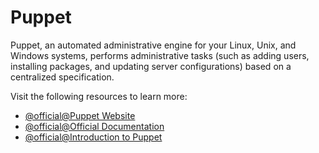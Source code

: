 # Puppet

Puppet, an automated administrative engine for your Linux, Unix, and Windows systems, performs administrative tasks (such as adding users, installing packages, and updating server configurations) based on a centralized specification.

Visit the following resources to learn more:

- [@official@Puppet Website](https://puppet.com/)
- [@official@Official Documentation](https://puppet.com/docs)
- [@official@Introduction to Puppet](https://puppet.com/docs/puppet/6/puppet_overview.html)
